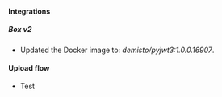 
#### Integrations
##### Box v2
- Updated the Docker image to: *demisto/pyjwt3:1.0.0.16907*.
#### Upload flow
 - Test
